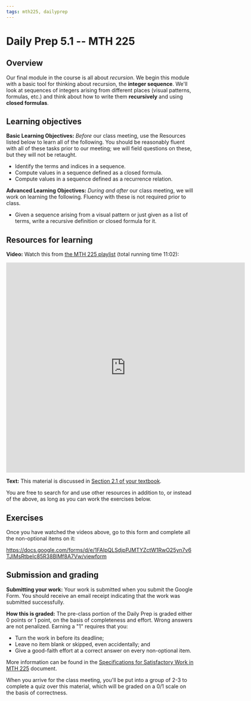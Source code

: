 ```yaml
---
tags: mth225, dailyprep
---
```


# Daily Prep 5.1 -- MTH 225

## Overview

Our final module in the course is all about *recursion*. We begin this module with a basic tool for thinking about recursion, the **integer sequence**. We'll look at sequences of integers arising from different places (visual patterns, formulas, etc.) and think about how to write them **recursively** and using **closed formulas**. 

## Learning objectives 

**Basic Learning Objectives:** *Before* our class meeting, use the Resources listed below to learn all of the following. You should be reasonably fluent with all of these tasks prior to our meeting; we will field questions on these, but they will not be retaught. 

* Identify the terms and indices in a sequence. 
* Compute values in a sequence defined as a closed formula.
* Compute values in a sequence defined as a recurrence relation.


**Advanced Learning Objectives:** *During and after* our class meeting, we will work on learning the following. Fluency with these is not required prior to class. 

* Given a sequence arising from a visual pattern or just given as a list of terms, write a recursive definition or closed formula for it. 



## Resources for learning

**Video:** Watch this from [the MTH 225 playlist](https://vimeo.com/showcase/8667148) (total running time 11:02): 

<iframe src="https://player.vimeo.com/video/635492325" width="640" height="564" frameborder="0" allow="autoplay; fullscreen" allowfullscreen></iframe>

**Text:**  This material is discussed in [Section 2.1 of your textbook](http://discrete.openmathbooks.org/dmoi3/sec_seq_intro.html). 

You are free to search for and use other resources in addition to, or instead of the above, as long as you can work the exercises below.

## Exercises 

Once you have watched the videos above, go to this form and complete all the non-optional items on it:

https://docs.google.com/forms/d/e/1FAIpQLSdjpPJMTYZctW1RwO25yn7v6TJIMsRtbeIc85R38BlMf8A7Vw/viewform

## Submission and grading 

**Submitting your work:** Your work is submitted when you submit the Google Form. You should receive an email receipt indicating that the work was submitted successfully. 

**How this is graded:** The pre-class portion of the Daily Prep is graded either 0 points or 1 point, on the basis of completeness and effort. Wrong answers are not penalized. Earning a "1" requires that you: 

- Turn the work in before its deadline; 
- Leave no item blank or skipped, even accidentally; and 
- Give a good-faith effort at a correct answer on every non-optional item. 

More information can be found in the [Specifications for Satisfactory Work in MTH 225](/Cy6P0rGZQzuOM3NwZ3ZuMw) document. 

When you arrive for the class meeting, you'll be put into a group of 2-3 to complete a quiz over this material, which will be graded on a 0/1 scale on the basis of correctness. 